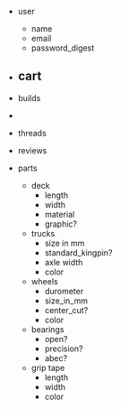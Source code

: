 - user
  - name
  - email
  - password_digest
- cart
  - 
- builds
- 
- threads
- reviews

- parts
  - deck
    - length
    - width
    - material
    - graphic?
  - trucks
    - size in mm
    - standard_kingpin?
    - axle width
    - color
  - wheels
    - durometer
    - size_in_mm
    - center_cut?
    - color
  - bearings
    - open?
    - precision?
    - abec?
  - grip tape
    - length
    - width
    - color